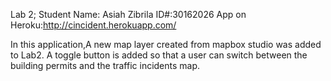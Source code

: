 Lab 2;
Student Name: Asiah Zibrila
ID#:30162026
App on Heroku:http://cincident.herokuapp.com/


In this application,A new map layer created from mapbox studio was added to Lab2. A toggle button is added so that a user can switch between the building permits and the traffic incidents map. 